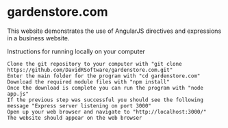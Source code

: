 # gardenstore.com

This website demonstrates the use of AngularJS directives and expressions in a business website.

Instructions for running locally on your computer

```
Clone the git repository to your computer with "git clone https://github.com/DavidRSoftware/gardenstore.com.git"
Enter the main folder for the program with "cd gardenstore.com"
Download the required module files with "npm install"
Once the download is complete you can run the program with "node app.js"
If the previous step was successful you should see the following message "Express server listening on port 3000"
Open up your web browser and navigate to "http://localhost:3000/"
The website should appear on the web browser
```